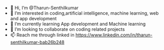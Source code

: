 - 👋 Hi, I’m @Tharun-Senthilkumar
- 👀 I’m interested in coding,artificial intelligence, machine learning, web and app development 
- 🌱 I’m currently learning App development and Machine learning
- 💞️ I’m looking to collaborate on coding related projects
- 📫 Reach me through linked in https://www.linkedin.com/in/tharun-senthilkumar-bab26b248
